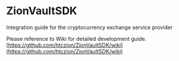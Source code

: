 # ZionVaultSDK
Integration guide for the cryptocurrency exchange service provider

Please reference to Wiki for detailed development guide.
[https://github.com/htczion/ZionVaultSDK/wiki](https://github.com/htczion/ZionVaultSDK/wiki)
